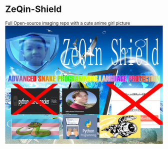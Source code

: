# ZeQin-Shield
Full Open-source imaging repo with a cute anime girl picture
![Anime Girl 1](./ZeQinShieldPython.png)